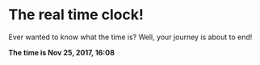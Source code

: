 # The real time clock!

Ever wanted to know what the time is? Well, your journey is about to end!

**The time is Nov 25, 2017, 16:08**